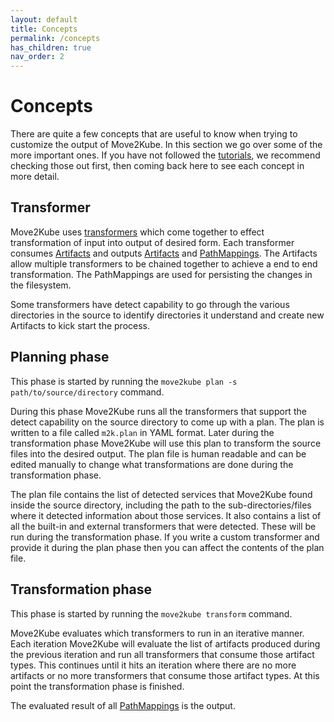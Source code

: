 ```yaml
---
layout: default
title: Concepts
permalink: /concepts
has_children: true
nav_order: 2
---
```


# Concepts

There are quite a few concepts that are useful to know when trying to customize the output of Move2Kube.
In this section we go over some of the more important ones. If you have not followed the [tutorials](/tutorials/customizing-the-output), we recommend checking those out first, then coming back here to see each concept in more detail.

## Transformer

Move2Kube uses [transformers](/concepts/transformer) which come together to effect transformation of input into output of desired form. Each transformer consumes [Artifacts](/concepts/artifact) and outputs [Artifacts](/concepts/artifact) and [PathMappings](/concepts/path-mapping). The Artifacts allow multiple transformers to be chained together to achieve a end to end transformation. The PathMappings are used for persisting the changes in the filesystem.

Some transformers have detect capability to go through the various directories in the source to identify directories it understand and create new Artifacts to kick start the process.

## Planning phase

This phase is started by running the `move2kube plan -s path/to/source/directory` command.

During this phase Move2Kube runs all the transformers that support the detect capability on the source directory to come up with a plan. The plan is written to a file called `m2k.plan` in YAML format.
Later during the transformation phase Move2Kube will use this plan to transform the source files into the desired output.
The plan file is human readable and can be edited manually to change what transformations are done during the transformation phase.

The plan file contains the list of detected services that Move2Kube found inside the source directory, including the path to the sub-directories/files where it detected information about those services.
It also contains a list of all the built-in and external transformers that were detected. These will be run during the transformation phase.
If you write a custom transformer and provide it during the plan phase then you can affect the contents of the plan file.

## Transformation phase

This phase is started by running the `move2kube transform` command.

Move2Kube evaluates which transformers to run in an iterative manner. Each iteration Move2Kube will evaluate the list of artifacts produced during the previous iteration and run all transformers that consume those artifact types. This continues until it hits an iteration where there are no more artifacts or no more transformers that consume those artifact types. At this point the transformation phase is finished.

The evaluated result of all [PathMappings](/concepts/path-mapping) is the output.
